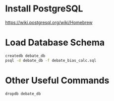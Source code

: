 # Install PostgreSQL

https://wiki.postgresql.org/wiki/Homebrew

# Load Database Schema

```bash
createdb debate_db
psql -d debate_db -f debate_bias_calc.sql
```

# Other Useful Commands

`dropdb debate_db`

